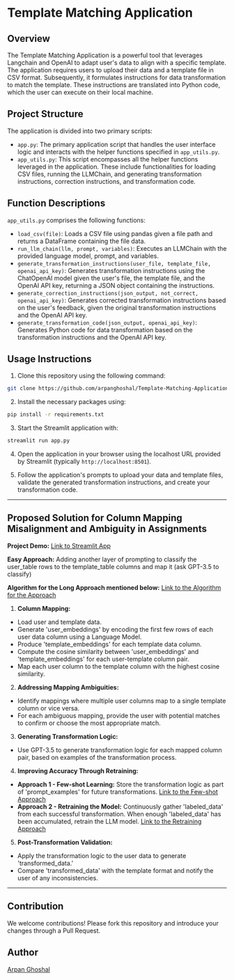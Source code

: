 # Template Matching Application

## Overview

The Template Matching Application is a powerful tool that leverages Langchain and OpenAI to adapt user's data to align with a specific template. The application requires users to upload their data and a template file in CSV format. Subsequently, it formulates instructions for data transformation to match the template. These instructions are translated into Python code, which the user can execute on their local machine.

## Project Structure

The application is divided into two primary scripts:

- `app.py`: The primary application script that handles the user interface logic and interacts with the helper functions specified in `app_utils.py`.
- `app_utils.py`: This script encompasses all the helper functions leveraged in the application. These include functionalities for loading CSV files, running the LLMChain, and generating transformation instructions, correction instructions, and transformation code.

## Function Descriptions

`app_utils.py` comprises the following functions:

- `load_csv(file)`: Loads a CSV file using pandas given a file path and returns a DataFrame containing the file data.
- `run_llm_chain(llm, prompt, variables)`: Executes an LLMChain with the provided language model, prompt, and variables.
- `generate_transformation_instructions(user_file, template_file, openai_api_key)`: Generates transformation instructions using the ChatOpenAI model given the user's file, the template file, and the OpenAI API key, returning a JSON object containing the instructions.
- `generate_correction_instructions(json_output, not_correct, openai_api_key)`: Generates corrected transformation instructions based on the user's feedback, given the original transformation instructions and the OpenAI API key.
- `generate_transformation_code(json_output, openai_api_key)`: Generates Python code for data transformation based on the transformation instructions and the OpenAI API key.

## Usage Instructions

1. Clone this repository using the following command:

```bash
git clone https://github.com/arpanghoshal/Template-Matching-Application.git
```

2. Install the necessary packages using:

```bash
pip install -r requirements.txt
```

3. Start the Streamlit application with:

```bash
streamlit run app.py
```

4. Open the application in your browser using the localhost URL provided by Streamlit (typically `http://localhost:8501`).

5. Follow the application's prompts to upload your data and template files, validate the generated transformation instructions, and create your transformation code.

---

## Proposed Solution for Column Mapping Misalignment and Ambiguity in Assignments

**Project Demo:** [Link to Streamlit App](https://template-matching-application.streamlit.app/)

**Easy Approach:** Adding another layer of prompting to classify the user_table rows to the template_table columns and map it (ask GPT-3.5 to classify)

**Algorithm for the Long Approach mentioned below:** [Link to the Algorithm for the Approach](https://github.com/arpanghoshal/Template-Matching-Application/blob/main/psudo_algorithm_remove_misalign.py)

1. **Column Mapping:**

- Load user and template data.
- Generate 'user_embeddings' by encoding the first few rows of each user data column using a Language Model.
- Produce 'template_embeddings' for each template data column.
- Compute the cosine similarity between 'user_embeddings' and 'template_embeddings' for each user-template column pair.
- Map each user column to the template column with the highest cosine similarity.

2. **Addressing Mapping Ambiguities:**

- Identify mappings where multiple user columns map to a single template column or vice versa.
- For each ambiguous mapping, provide the user with potential matches to confirm or choose the most appropriate match.

3. **Generating Transformation Logic:**

- Use GPT-3.5 to generate transformation logic for each mapped column pair, based on examples of the transformation process.

4. **Improving Accuracy Through Retraining:**

- **Approach 1 - Few-shot Learning:** Store the transformation logic as part of 'prompt_examples' for future transformations. [Link to the Few-shot Approach](https://github.com/arpanghoshal/Template-Matching-Application/blob/main/pseudo_algorithm_fewshot.py)
- **Approach 2 - Retraining the Model:** Continuously gather 'labeled_data' from each successful transformation. When enough 'labeled_data' has been accumulated, retrain the LLM model. [Link to the Retraining Approach](https://github.com/arpanghoshal/Template-Matching-Application/blob/main/pseudo_algorithm_training.py)

5. **Post-Transformation Validation:**

- Apply the transformation logic to the user data to generate 'transformed_data.'
- Compare 'transformed_data' with the template format and notify the user of any inconsistencies.

---

## Contribution

We welcome contributions! Please fork this repository and introduce your changes through a Pull Request.


## Author

[Arpan Ghoshal](https://www.linkedin.com/in/arpanghoshal/)

